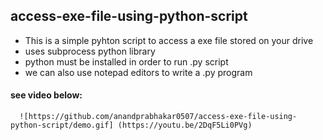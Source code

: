 ## access-exe-file-using-python-script
* This is a simple pyhton script to access a exe file stored on your drive
* uses subprocess python library
* python must be installed in order to run .py script
* we can also use notepad editors to write a .py program

#### see video below:
      ![https://github.com/anandprabhakar0507/access-exe-file-using-python-script/demo.gif] (https://youtu.be/2DqF5Li0PVg)

